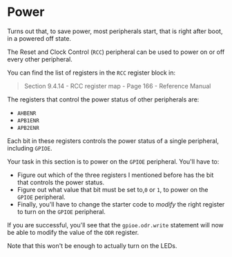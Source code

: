 # Power

Turns out that, to save power, most peripherals start, that is right after boot,
in a powered off state.

The Reset and Clock Control (`RCC`) peripheral can be used to power on or off
every other peripheral.

You can find the list of registers in the `RCC` register block in:

> Section 9.4.14 - RCC register map - Page 166 - Reference Manual

The registers that control the power status of other peripherals are:

- `AHBENR`
- `APB1ENR`
- `APB2ENR`

Each bit in these registers controls the power status of a single peripheral,
including `GPIOE`.

Your task in this section is to power on the `GPIOE` peripheral. You'll have to:

- Figure out which of the three registers I mentioned before has the bit that
  controls the power status.
- Figure out what value that bit must be set to,`0` or `1`, to power on the
  `GPIOE` peripheral.
- Finally, you'll have to change the starter code to *modify* the right
  register to turn on the `GPIOE` peripheral.

If you are successful, you'll see that the `gpioe.odr.write` statement will now
be able to modify the value of the `ODR` register.

Note that this won't be enough to actually turn on the LEDs.
